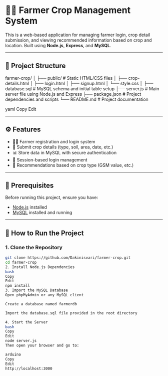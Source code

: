 # 👩‍🌾 Farmer Crop Management System

This is a web-based application for managing farmer login, crop detail submission, and viewing recommended information based on crop and location. Built using **Node.js**, **Express**, and **MySQL**.

---

## 📂 Project Structure

farmer-crop/
│
├── public/ # Static HTML/CSS files
│ ├── crop-details.html
│ ├── login.html
│ ├── signup.html
│ └── style.css
│
├── database.sql # MySQL schema and initial table setup
├── server.js # Main server file using Node.js and Express
├── package.json # Project dependencies and scripts
└── README.md # Project documentation

yaml
Copy
Edit

---

## ⚙️ Features

- 👨‍🌾 Farmer registration and login system
- 🌾 Submit crop details (type, soil, area, date, etc.)
- 📊 Store data in MySQL with secure authentication
- 🔐 Session-based login management
- 🎯 Recommendations based on crop type (GSM value, etc.)

---

## 🧩 Prerequisites

Before running this project, ensure you have:

- [Node.js](https://nodejs.org/) installed
- [MySQL](https://www.mysql.com/) installed and running

---

## 🚀 How to Run the Project

### 1. Clone the Repository

```bash
git clone https://github.com/Dakinisvari/farmer-crop.git
cd farmer-crop
2. Install Node.js Dependencies
bash
Copy
Edit
npm install
3. Import the MySQL Database
Open phpMyAdmin or any MySQL client

Create a database named farmerdb

Import the database.sql file provided in the root directory

4. Start the Server
bash
Copy
Edit
node server.js
Then open your browser and go to:

arduino
Copy
Edit
http://localhost:3000
